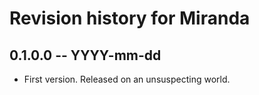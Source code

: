 # Revision history for Miranda

## 0.1.0.0 -- YYYY-mm-dd

* First version. Released on an unsuspecting world.
